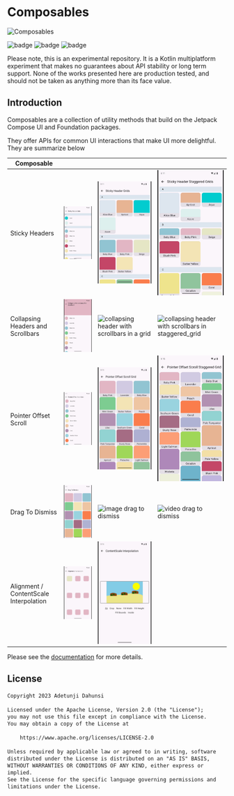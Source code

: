 # Composables

![Composables](https://img.shields.io/maven-central/v/com.tunjid.composables/composables?label=compsables)

![badge][badge-ios]
![badge][badge-js]
![badge][badge-jvm]

Please note, this is an experimental repository. It is a Kotlin multiplatform experiment that makes
no guarantees
about API stability or long term support. None of the works presented here are production tested,
and should not be
taken as anything more than its face value.

## Introduction

Composables are a collection of utility methods that build on the Jetpack Compose UI and Foundation
packages.

They offer APIs for common UI interactions that make UI more delightful. They are summarize below

| Composable                             |                                                                                                           |                                                                                                           |                                                                                                                             |
|----------------------------------------|-----------------------------------------------------------------------------------------------------------|-----------------------------------------------------------------------------------------------------------|-----------------------------------------------------------------------------------------------------------------------------|
| Sticky Headers                         | ![list](./docs/images/sticky_header_list_crop.gif)                                                        | ![grid](./docs/images/sticky_header_grid_crop.gif)                                                        | ![staggered_grid](./docs/images/sticky_header_staggered_grid_crop.gif)                                                      |
| Collapsing Headers and Scrollbars      | ![collapsing header with scrollbars in a list](./docs/images/collapsing_header_fast_scroll_list_crop.gif) | ![collapsing header with scrollbars in a grid](./docs/images/collapsing_header_fast_scroll_grid_crop.gif) | ![collapsing header with scrollbars in staggered_grid](./docs/images/collapsing_header_fast_scroll_staggered_grid_crop.gif) |
| Pointer Offset Scroll                  | ![pointer offset list scroll](./docs/images/pointer_offset_list_crop.gif)                                 | ![pointer offset grid scroll](./docs/images/pointer_offset_grid_crop.gif)                                 | ![pointer offset staggered grid](./docs/images/pointer_offset_staggered_grid_crop.gif)                                      |
| Drag To Dismiss                        | ![color drag to dismiss](./docs/images/drag_to_dismiss_crop.gif)                                          | ![image drag to dismiss](./docs/images/drag_to_dismiss_app_image.gif)                                     | ![video drag to dismiss](./docs/images/drag_to_dismiss_app_video.gif)                                                       |
| Alignment / ContentScale Interpolation | ![rounded rect interpolation](./docs/images/alignment_interpolation_crop.gif)                             | ![beach scene interpolation](./docs/images/content_scale_interpolation_crop.gif)                          |                                                                                                                             |

Please see the [documentation](https://tunjid.github.io/composables/) for more details.

## License

    Copyright 2023 Adetunji Dahunsi

    Licensed under the Apache License, Version 2.0 (the "License");
    you may not use this file except in compliance with the License.
    You may obtain a copy of the License at

        https://www.apache.org/licenses/LICENSE-2.0

    Unless required by applicable law or agreed to in writing, software
    distributed under the License is distributed on an "AS IS" BASIS,
    WITHOUT WARRANTIES OR CONDITIONS OF ANY KIND, either express or implied.
    See the License for the specific language governing permissions and
    limitations under the License.

[badge-android]: http://img.shields.io/badge/-android-6EDB8D.svg?style=flat

[badge-jvm]: http://img.shields.io/badge/-jvm-DB413D.svg?style=flat

[badge-js]: http://img.shields.io/badge/-js-F8DB5D.svg?style=flat

[badge-js-ir]: https://img.shields.io/badge/support-[IR]-AAC4E0.svg?style=flat

[badge-nodejs]: https://img.shields.io/badge/-nodejs-68a063.svg?style=flat

[badge-linux]: http://img.shields.io/badge/-linux-2D3F6C.svg?style=flat

[badge-windows]: http://img.shields.io/badge/-windows-4D76CD.svg?style=flat

[badge-wasm]: https://img.shields.io/badge/-wasm-624FE8.svg?style=flat

[badge-apple-silicon]: http://img.shields.io/badge/support-[AppleSilicon]-43BBFF.svg?style=flat

[badge-ios]: http://img.shields.io/badge/-ios-CDCDCD.svg?style=flat

[badge-mac]: http://img.shields.io/badge/-macos-111111.svg?style=flat

[badge-watchos]: http://img.shields.io/badge/-watchos-C0C0C0.svg?style=flat

[badge-tvos]: http://img.shields.io/badge/-tvos-808080.svg?style=flat
